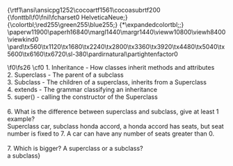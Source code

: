 {\rtf1\ansi\ansicpg1252\cocoartf1561\cocoasubrtf200
{\fonttbl\f0\fnil\fcharset0 HelveticaNeue;}
{\colortbl;\red255\green255\blue255;}
{\*\expandedcolortbl;;}
\paperw11900\paperh16840\margl1440\margr1440\vieww10800\viewh8400\viewkind0
\pard\tx560\tx1120\tx1680\tx2240\tx2800\tx3360\tx3920\tx4480\tx5040\tx5600\tx6160\tx6720\sl-380\pardirnatural\partightenfactor0

\f0\fs26 \cf0 1. Inheritance - How classes inherit methods and attributes\
2. Superclass - The parent of a subclass\
3. Subclass - The children of a superclass, inherits from a Superclass\
4. extends - The grammar classifying an inheritance\
5. super() - calling the constructor of the Superclass\
\
6.   What is the difference between superclass and subclass, give at least 1 example?\
Superclass car, subclass honda accord, a honda accord has seats, but seat number is fixed to 7. A car can have any number of seats greater than 0.\
\
7.  Which is bigger? A superclass or a subclass?\
a subclass}